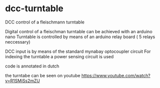 

# dcc-turntable
DCC control of a fleischmann turntable

Digital control of a fleischman turntable can be achieved with an arduino nano
Turntable is controlled by means of an arduino relay board ( 5 relays neccessary)

DCC input is by means of the standard mynabay optocoupler circuit
For indexing the turntable a power sensing circuit is used

code is annotated in dutch

the turntabe can be seen on youtube
https://www.youtube.com/watch?v=R1SMiSs2mZU
